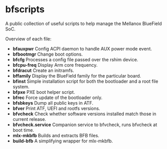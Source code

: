 bfscripts
=========

A public collection of useful scripts to help manage the Mellanox BlueField
SoC.

Overview of each file:
- **bfauxpwr** Config ACPI daemon to handle AUX power mode event.
- **bfbootmgr** Change boot options.
- **bfcfg** Processes a config file passed over the rshim device.
- **bfcpu-freq** Display Arm core frequency.
- **bfdracut** Create an initramfs.
- **bffamily** Display the BlueField family for the particular board.
- **bfinst** Simple installation script for both the bootloader and a root file
  system.
- **bfpxe** PXE boot helper script.
- **bfrec** Force update of the bootloader only.
- **bfsbkeys** Dump all public keys in ATF.
- **bfver** Print ATF, UEFI and rootfs versions.
- **bfvcheck** Check whether software versions installed match those in current release.
- **bfvcheck.service** Companion service to bfvcheck, runs bfvcheck at boot time.
- **mlx-mkbfb** Builds and extracts BFB files.
- **build-bfb** A simplifying wrapper for mlx-mkbfb.
